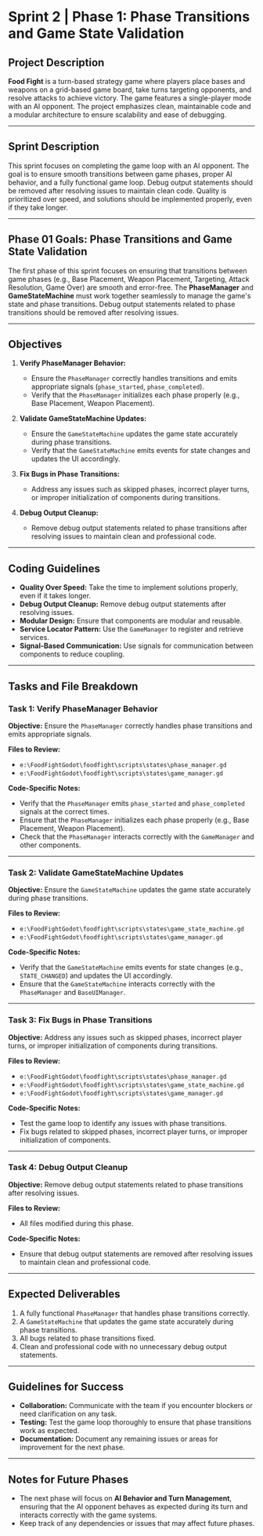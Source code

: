 # Sprint 2 | Phase 1: Phase Transitions and Game State Validation

## Project Description
**Food Fight** is a turn-based strategy game where players place bases and weapons on a grid-based game board, take turns targeting opponents, and resolve attacks to achieve victory. The game features a single-player mode with an AI opponent. The project emphasizes clean, maintainable code and a modular architecture to ensure scalability and ease of debugging.

---

## Sprint Description
This sprint focuses on completing the game loop with an AI opponent. The goal is to ensure smooth transitions between game phases, proper AI behavior, and a fully functional game loop. Debug output statements should be removed after resolving issues to maintain clean code. Quality is prioritized over speed, and solutions should be implemented properly, even if they take longer.

---

## Phase 01 Goals: Phase Transitions and Game State Validation
The first phase of this sprint focuses on ensuring that transitions between game phases (e.g., Base Placement, Weapon Placement, Targeting, Attack Resolution, Game Over) are smooth and error-free. The **PhaseManager** and **GameStateMachine** must work together seamlessly to manage the game's state and phase transitions. Debug output statements related to phase transitions should be removed after resolving issues.

---

## Objectives
1. **Verify PhaseManager Behavior:**
   - Ensure the `PhaseManager` correctly handles transitions and emits appropriate signals (`phase_started`, `phase_completed`).
   - Verify that the `PhaseManager` initializes each phase properly (e.g., Base Placement, Weapon Placement).

2. **Validate GameStateMachine Updates:**
   - Ensure the `GameStateMachine` updates the game state accurately during phase transitions.
   - Verify that the `GameStateMachine` emits events for state changes and updates the UI accordingly.

3. **Fix Bugs in Phase Transitions:**
   - Address any issues such as skipped phases, incorrect player turns, or improper initialization of components during transitions.

4. **Debug Output Cleanup:**
   - Remove debug output statements related to phase transitions after resolving issues to maintain clean and professional code.

---

## Coding Guidelines
- **Quality Over Speed:** Take the time to implement solutions properly, even if it takes longer.
- **Debug Output Cleanup:** Remove debug output statements after resolving issues.
- **Modular Design:** Ensure that components are modular and reusable.
- **Service Locator Pattern:** Use the `GameManager` to register and retrieve services.
- **Signal-Based Communication:** Use signals for communication between components to reduce coupling.

---

## Tasks and File Breakdown

### Task 1: Verify PhaseManager Behavior
**Objective:** Ensure the `PhaseManager` correctly handles phase transitions and emits appropriate signals.

**Files to Review:**
- `e:\FoodFightGodot\foodfight\scripts\states\phase_manager.gd`
- `e:\FoodFightGodot\foodfight\scripts\states\game_manager.gd`

**Code-Specific Notes:**
- Verify that the `PhaseManager` emits `phase_started` and `phase_completed` signals at the correct times.
- Ensure that the `PhaseManager` initializes each phase properly (e.g., Base Placement, Weapon Placement).
- Check that the `PhaseManager` interacts correctly with the `GameManager` and other components.

---

### Task 2: Validate GameStateMachine Updates
**Objective:** Ensure the `GameStateMachine` updates the game state accurately during phase transitions.

**Files to Review:**
- `e:\FoodFightGodot\foodfight\scripts\states\game_state_machine.gd`
- `e:\FoodFightGodot\foodfight\scripts\states\game_manager.gd`

**Code-Specific Notes:**
- Verify that the `GameStateMachine` emits events for state changes (e.g., `STATE_CHANGED`) and updates the UI accordingly.
- Ensure that the `GameStateMachine` interacts correctly with the `PhaseManager` and `BaseUIManager`.

---

### Task 3: Fix Bugs in Phase Transitions
**Objective:** Address any issues such as skipped phases, incorrect player turns, or improper initialization of components during transitions.

**Files to Review:**
- `e:\FoodFightGodot\foodfight\scripts\states\phase_manager.gd`
- `e:\FoodFightGodot\foodfight\scripts\states\game_state_machine.gd`
- `e:\FoodFightGodot\foodfight\scripts\states\game_manager.gd`

**Code-Specific Notes:**
- Test the game loop to identify any issues with phase transitions.
- Fix bugs related to skipped phases, incorrect player turns, or improper initialization of components.

---

### Task 4: Debug Output Cleanup
**Objective:** Remove debug output statements related to phase transitions after resolving issues.

**Files to Review:**
- All files modified during this phase.

**Code-Specific Notes:**
- Ensure that debug output statements are removed after resolving issues to maintain clean and professional code.

---

## Expected Deliverables
1. A fully functional `PhaseManager` that handles phase transitions correctly.
2. A `GameStateMachine` that updates the game state accurately during phase transitions.
3. All bugs related to phase transitions fixed.
4. Clean and professional code with no unnecessary debug output statements.

---

## Guidelines for Success
- **Collaboration:** Communicate with the team if you encounter blockers or need clarification on any task.
- **Testing:** Test the game loop thoroughly to ensure that phase transitions work as expected.
- **Documentation:** Document any remaining issues or areas for improvement for the next phase.

---

## Notes for Future Phases
- The next phase will focus on **AI Behavior and Turn Management**, ensuring that the AI opponent behaves as expected during its turn and interacts correctly with the game systems.
- Keep track of any dependencies or issues that may affect future phases.